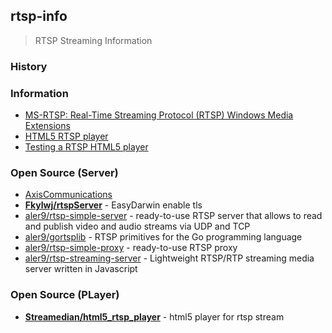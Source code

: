 ## rtsp-info
> RTSP Streaming Information


### History


### Information
- [MS-RTSP: Real-Time Streaming Protocol (RTSP) Windows Media Extensions](https://docs.microsoft.com/ko-kr/openspecs/windows_protocols/ms-rtsp/80928bae-fa7a-4006-83ce-0d1909eac0d8)
- [HTML5 RTSP player](https://flashphoner.com/ip-camera-streaming-via-rtsp-for-webrtc-and-websocket-browsers/)
- [Testing a RTSP HTML5 player](https://flashphoner.com/testing-rtsp-html5-player/)


### Open Source (Server)
- [AxisCommunications](https://github.com/AxisCommunications)
- [**Fkylwj/rtspServer**](https://github.com/Fkylwj/rtspServer) - EasyDarwin enable tls
- [aler9/rtsp-simple-server](https://github.com/aler9/rtsp-simple-server) - ready-to-use RTSP server that allows to read and publish video and audio streams via UDP and TCP
- [aler9/gortsplib](https://github.com/aler9/gortsplib) - RTSP primitives for the Go programming language
- [aler9/rtsp-simple-proxy](https://github.com/aler9/rtsp-simple-proxy) - ready-to-use RTSP proxy
- [aler9/rtsp-streaming-server](https://github.com/aler9/rtsp-streaming-server) - Lightweight RTSP/RTP streaming media server written in Javascript


### Open Source (PLayer)
- [**Streamedian/html5_rtsp_player**](https://github.com/Streamedian/html5_rtsp_player) - html5 player for rtsp stream
